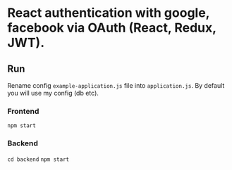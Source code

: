 # React authentication with google, facebook via OAuth (React, Redux, JWT).

## Run
Rename config `example-application.js` file into `application.js`. 
By default you will use my config (db etc).

### Frontend
`npm start`

### Backend
`cd backend`
`npm start`

